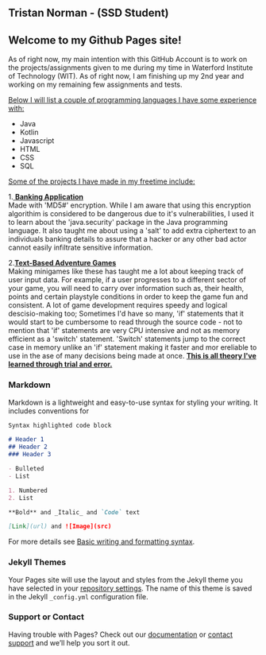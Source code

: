 ## Tristan Norman - (SSD Student)

## Welcome to my Github Pages site!

As of right now, my main intention with this GitHub Account is to work on the projects/assignments given to me during my time in Waterford Institute of Technology (WIT). As of right now, I am finishing up my 2nd year and working on my remaining few assignments and tests.

<u>Below I will list a couple of programming languages I have some experience with:</u>

- Java
- Kotlin
- Javascript
- HTML
- CSS
- SQL




<u>Some of the projects I have made in my freetime include:</u>

1.<u> **Banking Application**</u> <br>
 Made with 'MD5#' encryption. While I am aware that using this encryption algorithim is considered to be dangerous due to it's vulnerabilities, I used it to learn about the 'java.security' package in the Java programming language. It also taught me about using a 'salt' to add extra ciphertext to an individuals banking details to assure that a hacker or any other bad actor cannot easily infiltrate sensitive information.

2.<u>**Text-Based Adventure Games**</u> <br>
Making minigames like these has taught me a lot about keeping track of user input data. For example, if a user progresses to a different sector of your game, you will need to carry over information such as, their health, points and certain playstyle conditions in order to keep the game fun and consistent. A lot of game development requires speedy and logical descisio-making too; Sometimes I'd have so many, 'if' statements that it would start to be cumbersome to read through the source code - not to mention that 'if' statements are very CPU intensive and not as memory efficient as a 'switch' statement. 'Switch' statements jump to the correct case in memory unlike an 'if' statement making it faster and mor ereliable to use in the ase of many decisions being made at once. **<u>This is all theory I've learned through trial and error.**</u>


### Markdown

Markdown is a lightweight and easy-to-use syntax for styling your writing. It includes conventions for

```markdown
Syntax highlighted code block

# Header 1
## Header 2
### Header 3

- Bulleted
- List

1. Numbered
2. List

**Bold** and _Italic_ and `Code` text

[Link](url) and ![Image](src)
```

For more details see [Basic writing and formatting syntax](https://docs.github.com/en/github/writing-on-github/getting-started-with-writing-and-formatting-on-github/basic-writing-and-formatting-syntax).

### Jekyll Themes

Your Pages site will use the layout and styles from the Jekyll theme you have selected in your [repository settings](https://github.com/TNorman6252/TNorman6252.github.io/settings/pages). The name of this theme is saved in the Jekyll `_config.yml` configuration file.

### Support or Contact

Having trouble with Pages? Check out our [documentation](https://docs.github.com/categories/github-pages-basics/) or [contact support](https://support.github.com/contact) and we’ll help you sort it out.
